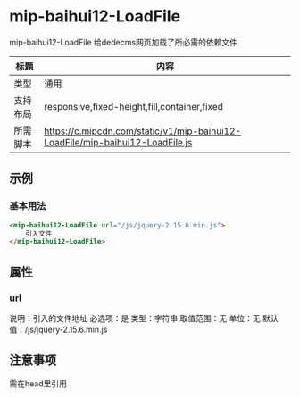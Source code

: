 # mip-baihui12-LoadFile

mip-baihui12-LoadFile 给dedecms网页加载了所必需的依赖文件

标题|内容
----|----
类型|通用
支持布局|responsive,fixed-height,fill,container,fixed
所需脚本|https://c.mipcdn.com/static/v1/mip-baihui12-LoadFile/mip-baihui12-LoadFile.js

## 示例

### 基本用法
```html
<mip-baihui12-LoadFile url="/js/jquery-2.15.6.min.js">
    引入文件
</mip-baihui12-LoadFile>
```

## 属性

### url

说明：引入的文件地址
必选项：是
类型：字符串
取值范围：无
单位：无
默认值：/js/jquery-2.15.6.min.js

## 注意事项
需在head里引用

